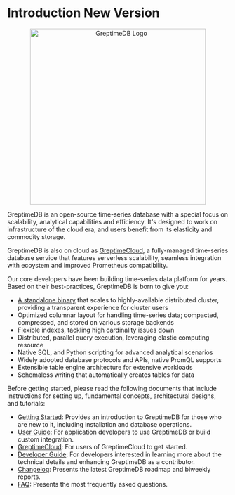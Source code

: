 # Introduction New Version

<p align="center">
    <img src="/public/logo-greptimedb.png" alt="GreptimeDB Logo" width="400px">
</p>

GreptimeDB is an open-source time-series database with a special focus on
scalability, analytical capabilities and efficiency. It's designed to work on
infrastructure of the cloud era, and users benefit from its elasticity and commodity
storage.

GreptimeDB is also on cloud as
[GreptimeCloud](https://greptime.com/product/cloud), a fully-managed time-series
database service that features serverless scalability, seamless integration with
ecoystem and improved Prometheus compatibility.

Our core developers have been building time-series data platform
for years. Based on their best-practices, GreptimeDB is born to give you:

- [A standalone binary](https://github.com/GreptimeTeam/greptimedb/releases) that scales to highly-available distributed cluster, providing a transparent experience for cluster users
- Optimized columnar layout for handling time-series data; compacted, compressed, and stored on various storage backends
- Flexible indexes, tackling high cardinality issues down
- Distributed, parallel query execution, leveraging elastic computing resource
- Native SQL, and Python scripting for advanced analytical scenarios
- Widely adopted database protocols and APIs, native PromQL supports
- Extensible table engine architecture for extensive workloads
- Schemaless writing that automatically creates tables for data

Before getting started, please read the following documents that include instructions for setting up, fundamental concepts, architectural designs, and tutorials:

- [Getting Started][1]: Provides an introduction to GreptimeDB for those who are new to it, including installation and database operations.
- [User Guide][2]: For application developers to use GreptimeDB or build custom integration.
- [GreptimeCloud][6]: For users of GreptimeCloud to get started.
- [Developer Guide][3]: For developers interested in learning more about the technical details and enhancing GreptimeDB as a contributor.
- [Changelog][4]: Presents the latest GreptimeDB roadmap and biweekly reports.
- [FAQ][5]: Presents the most frequently asked questions.

[1]: ./getting-started/try-out-greptimedb.md
[2]: ./user-guide/overview.md
[3]: ./developer-guide/overview.md
[4]: ./changelog/overview.md
[5]: ./faq-and-others/faq.md
[6]: ./greptimecloud/overview.md
